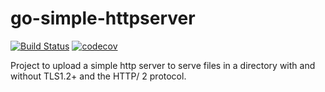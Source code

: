 # go-simple-httpserver
[![Build Status](https://travis-ci.com/pedr0limpio/go-simple-httpserver.svg?branch=master)](https://travis-ci.com/pedr0limpio/go-simple-httpserver) [![codecov](https://codecov.io/gh/pedr0limpio/go-simple-httpserver/branch/master/graph/badge.svg)](https://codecov.io/gh/pedr0limpio/go-simple-httpserver)

Project to upload a simple http server to serve files in a directory with and without TLS1.2+ and the HTTP/ 2 protocol.
